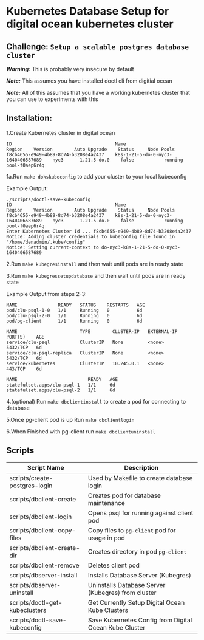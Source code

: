 
# Kubernetes Database Setup for digital ocean kubernetes cluster
## Challenge: `Setup a scalable postgres database cluster`

***Warning:*** This is probably very insecure by default

***Note:*** This assumes you have installed doctl cli from digitial ocean

***Note:*** All of this assumes that you have a working kubernetes cluster that you can use to experiments with this

## Installation:

1.Create Kubernetes cluster in digital ocean
```
ID                                      Name                                  Region    Version        Auto Upgrade    Status     Node Pools
f8cb4655-e949-4b89-8d74-b3208e4a2437    k8s-1-21-5-do-0-nyc3-1640406587689    nyc3      1.21.5-do.0    false           running    pool-f0aep6r4q
```
1a.Run `make dokskubeconfig` to add your cluster to your local kubeconfig

Example Output:
```
./scripts/doctl-save-kubeconfig
ID                                      Name                                  Region    Version        Auto Upgrade    Status     Node Pools
f8cb4655-e949-4b89-8d74-b3208e4a2437    k8s-1-21-5-do-0-nyc3-1640406587689    nyc3      1.21.5-do.0    false           running    pool-f0aep6r4q
Enter Kubernetes Cluster Id ... f8cb4655-e949-4b89-8d74-b3208e4a2437
Notice: Adding cluster credentials to kubeconfig file found in "/home/denadmin/.kube/config"
Notice: Setting current-context to do-nyc3-k8s-1-21-5-do-0-nyc3-1640406587689
```

2.Run `make kubegresinstall` and then wait until pods are in ready state

3.Run `make kubegressetupdatabase` and then wait until pods are in ready state

Example Output from steps 2-3:
```
NAME               READY   STATUS    RESTARTS   AGE
pod/clu-psql-1-0   1/1     Running   0          6d
pod/clu-psql-2-0   1/1     Running   0          6d
pod/pg-client      1/1     Running   0          6d

NAME                       TYPE        CLUSTER-IP   EXTERNAL-IP   PORT(S)    AGE
service/clu-psql           ClusterIP   None         <none>        5432/TCP   6d
service/clu-psql-replica   ClusterIP   None         <none>        5432/TCP   6d
service/kubernetes         ClusterIP   10.245.0.1   <none>        443/TCP    6d

NAME                          READY   AGE
statefulset.apps/clu-psql-1   1/1     6d
statefulset.apps/clu-psql-2   1/1     6d
```

4.(optional) Run `make dbclientinstall` to create a pod for connecting to database

5.Once pg-client pod is up Run `make dbclientlogin`

6.When Finished with pg-client run `make dbclientuninstall`

## Scripts

| Script Name | Description |
| ----------- | ------------ |
| scripts/create-postgres-login | Used by Makefile to create database login |
| scripts/dbclient-create | Creates pod for database maintenance |
| scripts/dbclient-login | Opens psql for running against client pod |
| scripts/dbclient-copy-files | Copy files to `pg-client` pod for usage in pod |
| scripts/dbclient-create-dir | Creates directory in pod `pg-client` |
| scripts/dbclient-remove | Deletes client pod |
| scripts/dbserver-install | Installs Database Server (Kubegres) |
| scripts/dbserver-uninstall | Uninstalls Database Server (Kubegres) from cluster |
| scripts/doctl-get-kubeclusters | Get Currently Setup Digital Ocean Kube Clusters |
| scripts/doctl-save-kubeconfig | Save Kubernetes Config from Digital Ocean Kube Cluster |
